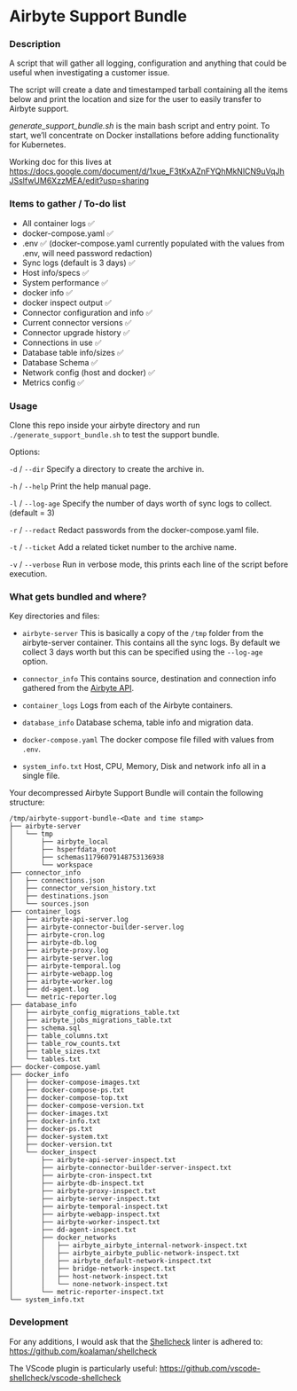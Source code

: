 # Airbyte Support Bundle

### Description

A script that will gather all logging, configuration and anything that could be useful when investigating a customer issue.

The script will create a date and timestamped tarball containing all the items below and print the location and size for the user to easily transfer to Airbyte support.

_generate_support_bundle.sh_ is the main bash script and entry point. To start, we’ll concentrate on Docker installations before adding functionality for Kubernetes.

Working doc for this lives at https://docs.google.com/document/d/1xue_F3tKxAZnFYQhMkNlCN9uVqJhJSslfwUM6XzzMEA/edit?usp=sharing

### Items to gather / To-do list
* All container logs ✅
* docker-compose.yaml ✅
* .env ✅ (docker-compose.yaml currently populated with the values from .env, will need password redaction)
* Sync logs (default is 3 days) ✅
* Host info/specs ✅
* System performance ✅
* docker info ✅
* docker inspect output ✅
* Connector configuration and info ✅
* Current connector versions ✅
* Connector upgrade history ✅
* Connections in use ✅
* Database table info/sizes ✅
* Database Schema ✅
* Network config (host and docker) ✅
* Metrics config ✅

### Usage

Clone this repo inside your airbyte directory and run `./generate_support_bundle.sh` to test the support bundle.

Options: 

`-d` / `--dir` Specify a directory to create the archive in.

`-h` / `--help` Print the help manual page.

`-l` / `--log-age` Specify the number of days worth of sync logs to collect. (default = 3)

`-r` / `--redact` Redact passwords from the docker-compose.yaml file.

`-t` / `--ticket` Add a related ticket number to the archive name.

`-v` / `--verbose` Run in verbose mode, this prints each line of the script before execution.

### What gets bundled and where?

Key directories and files:

* `airbyte-server` This is basically a copy of the `/tmp` folder from the airbyte-server container. This contains all the sync logs. By default we collect 3 days worth but this can be specified using the `--log-age` option.

* `connector_info` This contains source, destination and connection info gathered from the [Airbyte API](https://api.airbyte.com/).

* `container_logs` Logs from each of the Airbyte containers.

* `database_info` Database schema, table info and migration data.

* `docker-compose.yaml` The docker compose file filled with values from `.env`.

* `system_info.txt` Host, CPU, Memory, Disk and network info all in a single file.

Your decompressed Airbyte Support Bundle will contain the following structure:

```
/tmp/airbyte-support-bundle-<Date and time stamp>
├── airbyte-server
│   └── tmp
│       ├── airbyte_local
│       ├── hsperfdata_root
│       ├── schemas11796079148753136938
│       └── workspace
├── connector_info
│   ├── connections.json
│   ├── connector_version_history.txt
│   ├── destinations.json
│   └── sources.json
├── container_logs
│   ├── airbyte-api-server.log
│   ├── airbyte-connector-builder-server.log
│   ├── airbyte-cron.log
│   ├── airbyte-db.log
│   ├── airbyte-proxy.log
│   ├── airbyte-server.log
│   ├── airbyte-temporal.log
│   ├── airbyte-webapp.log
│   ├── airbyte-worker.log
│   ├── dd-agent.log
│   └── metric-reporter.log
├── database_info
│   ├── airbyte_config_migrations_table.txt
│   ├── airbyte_jobs_migrations_table.txt
│   ├── schema.sql
│   ├── table_columns.txt
│   ├── table_row_counts.txt
│   ├── table_sizes.txt
│   └── tables.txt
├── docker-compose.yaml
├── docker_info
│   ├── docker-compose-images.txt
│   ├── docker-compose-ps.txt
│   ├── docker-compose-top.txt
│   ├── docker-compose-version.txt
│   ├── docker-images.txt
│   ├── docker-info.txt
│   ├── docker-ps.txt
│   ├── docker-system.txt
│   ├── docker-version.txt
│   └── docker_inspect
│       ├── airbyte-api-server-inspect.txt
│       ├── airbyte-connector-builder-server-inspect.txt
│       ├── airbyte-cron-inspect.txt
│       ├── airbyte-db-inspect.txt
│       ├── airbyte-proxy-inspect.txt
│       ├── airbyte-server-inspect.txt
│       ├── airbyte-temporal-inspect.txt
│       ├── airbyte-webapp-inspect.txt
│       ├── airbyte-worker-inspect.txt
│       ├── dd-agent-inspect.txt
│       ├── docker_networks
│       │   ├── airbyte_airbyte_internal-network-inspect.txt
│       │   ├── airbyte_airbyte_public-network-inspect.txt
│       │   ├── airbyte_default-network-inspect.txt
│       │   ├── bridge-network-inspect.txt
│       │   ├── host-network-inspect.txt
│       │   └── none-network-inspect.txt
│       └── metric-reporter-inspect.txt
└── system_info.txt
```

### Development

For any additions, I would ask that the [Shellcheck](https://www.shellcheck.net/) linter is adhered to:
https://github.com/koalaman/shellcheck

The VScode plugin is particularly useful:
https://github.com/vscode-shellcheck/vscode-shellcheck
